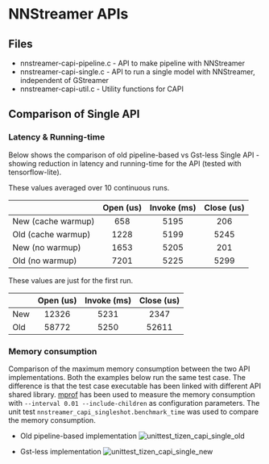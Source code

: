 # NNStreamer APIs

## Files
- nnstreamer-capi-pipeline.c - API to make pipeline with NNStreamer
- nnstreamer-capi-single.c - API to run a single model with NNStreamer, independent of GStreamer
- nnstreamer-capi-util.c - Utility functions for CAPI

## Comparison of Single API

### Latency & Running-time
Below shows the comparison of old pipeline-based vs Gst-less Single API - showing reduction in latency and running-time for the API (tested with tensorflow-lite).

These values averaged over 10 continuous runs.

|  | Open (us)      | Invoke (ms)           | Close (us)  |
| --- |:-------------:|:-------------:|:-----:|
| New (cache warmup) |  658   | 5195 | 206 |
| Old (cache warmup) |  1228 | 5199   | 5245 |
| New (no warmup) | 1653 | 5205  | 201 |
| Old (no warmup) | 7201 | 5225  | 5299  |


These values are just for the first run.

| | Open (us)      | Invoke (ms)           | Close (us)  |
| --- |:-------------:|:-------------:|:-----:|
| New  |  12326   | 5231 | 2347 |
| Old |  58772 | 5250   | 52611 |

### Memory consumption

Comparison of the maximum memory consumption between the two API implementations. Both the examples below run the same test case. The difference is that the test case executable has been linked with different API shared library. [mprof](https://github.com/pythonprofilers/memory_profiler) has been used to measure the memory consumption with `--interval 0.01 --include-children` as configuration parameters. The unit test `nnstreamer_capi_singleshot.benchmark_time` was used to compare the memory consumption.

- Old pipeline-based implementation
![unittest_tizen_capi_single_old](https://user-images.githubusercontent.com/6565775/64155170-3e179200-ce6d-11e9-94d5-b3a4138533c7.png)

- Gst-less implementation
![unittest_tizen_capi_single_new](https://user-images.githubusercontent.com/6565775/64155182-4374dc80-ce6d-11e9-9d74-660d6261ceb6.png)
